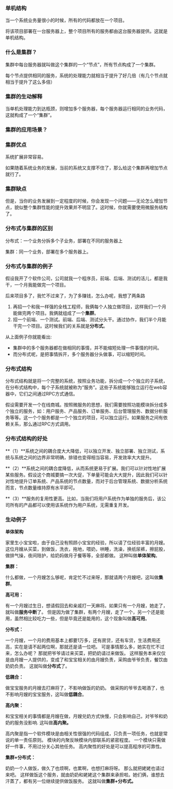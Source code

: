 ### 单机结构

当一个系统业务量很小的时候，所有的代码都放在一个项目。

将该项目部署在一台服务器上，整个项目所有的服务都由这台服务器提供。这就是单机结构。

### 什么是集群？

集群中每台服务器就叫做这个集群的一个“节点”，所有节点构成了一个集群。

每个节点提供相同的服务，系统的处理能力就相当于提升了好几倍（有几个节点就相当于提升了这么多倍）

### 集群的生动解释

当单机处理能力到达瓶颈，则增加多个服务器，每个服务器运行相同的业务代码，这就构成了一个“集群”。



### 集群的应用场景？

### 集群优点

系统扩展非常容易。

如果随着系统业务的发展，当前的系统又支撑不住了，那么给这个集群再增加节点就行了。

### 集群缺点

但是，当你的业务发展到一定程度的时候，你会发现一个问题——无论怎么增加节点，貌似整个集群性能的提升效果并不明显了。这时候，你就需要使用微服务结构了。

### 分布式与集群的区别

分布式：一个业务分拆多个子业务，部署在不同的服务器上

集群：同一个业务，部署在多个服务器上。

### 分布式与集群的例子

假设我开了个软件公司，公司就我一个程序员，前端、后端、测试的活儿，都是我干，一个月我能做完一个项目。

后来项目多了，我忙不过来了，为了多赚钱，怎么办呢，我想了两条路

1. 再招一个和我一样强的全栈工程师，我俩每个人独立做项目，这样我们一个月能做完两个项目。我俩就组成了一个**集群**。
2. 招一个前端、一个测试。前端、后端、测试分头干。通过协作，我们半个月能干完一个项目。这时候我们的关系就是**分布式**。

从上面例子你就能看出:

- 集群中的多个服务器都在做相同的事情，并不能缩短处理一件事情的时间。
- 而分布式呢，是把事情拆开，多个服务器分头做事，可以缩短时间。

### 分布式结构

分布式结构就是将一个完整的系统，按照业务功能，拆分成一个个独立的子系统，在分布式结构中，每个子系统就被称为“服务”。这些子系统能够独立运行在web容器中，它们之间通过RPC方式通信。

假设需要开发一个在线商城。按照微服务的思想，我们需要按照功能模块拆分成多个独立的服务，如：用户服务、产品服务、订单服务、后台管理服务、数据分析服务等等。这一个个服务都是一个个独立的项目，可以独立运行。如果服务之间有依赖关系，那么通过RPC方式调用。

### 分布式结构的好处

**（1）**系统之间的耦合度大大降低，可以独立开发、独立部署、独立测试，系统与系统之间的边界非常明确，排错也变得相当容易，开发效率大大提升。

**（2）**系统之间的耦合度降低，从而系统更易于扩展。我们可以针对性地扩展某些服务。假设这个商城要搞一次大促，下单量可能会大大提升，因此我们可以针对性地提升订单系统、产品系统的节点数量，而对于后台管理系统、数据分析系统而言，节点数量维持原有水平即可。

**（3）**服务的复用性更高。比如，当我们将用户系统作为单独的服务后，该公司所有的产品都可以使用该系统作为用户系统，无需重复开发。

### 生动例子

**单体架构**

家里生小宝宝啦，由于自己没有照顾小宝宝的经验，所以请了位经验丰富的月嫂。 这位月嫂从买菜，到做饭，洗衣，拖地，喂奶，哄睡，洗澡，换纸尿裤，擦屁股，做排气操，夜间陪护，给奶妈做月子餐等等，全部都做。 这种叫做**单体架构**。

**集群：**

什么都做，一个月嫂怎么够呢，肯定忙不过来呀，那就请两个月嫂吧，这叫做**集群**。

**高可用：**

有一个月嫂过生日，想请假回去和亲戚打一天麻将。如果只有一个月嫂，她走了，就叫做**服务中断**了。 但是因为做了集群，有两个月嫂，走了一个，另一个还是能用，虽然相比较吃力一些，但是毕竟还是能用的，这个现象叫做**高可用**。

**分布式：**

一个月嫂，一个月的费用基本上都要1万多，还有房贷，还有车贷，生活费用还高，实在是请不起两位啊，那就还是请一位吧。 可是事情那么多，她实在忙不过来，怎么办呢？ 那就把爷爷请过来买菜，把奶奶请过来做饭。 这样服务本来仅仅是由月嫂一人提供的，变成了和宝宝相关的由月嫂负责，采购由爷爷负责，餐饮由奶奶负责。 这就叫做**分布式**了。 

**低耦合：**

做宝宝服务的月嫂去打麻将了，不影响做饭的奶奶。 做采购的爷爷去喝酒了，也不影响月嫂的宝宝服务，这叫做**低耦合**。

**高内聚：**

和宝宝相关的事情都是月嫂在做，月嫂兑奶方式快慢，只会影响自己，对爷爷和奶奶的服务没影响. 这叫做**高内聚。**

高内聚是指一个软件模块是由相关性很强的代码组成，只负责一项任务，也就是常说的单一责任原则。 模块的内聚反映模块内部联系的紧密程度。 一个模块只需做好一件事，不用过分关心其他任务。 高内聚性的好处是可以提高程序的可靠性。

**集群+分布式：**

奶奶一个人做饭，做久了也烦啊，也累啊，也想打麻将呀。 那么就把姥姥也请过来吧。 这样做饭这个服务，就由奶奶和姥姥这个集群来承担啦。她们俩，谁想去汗蒸了，都有另一位继续提供做饭服务。 这就叫做**集群+分布式。**